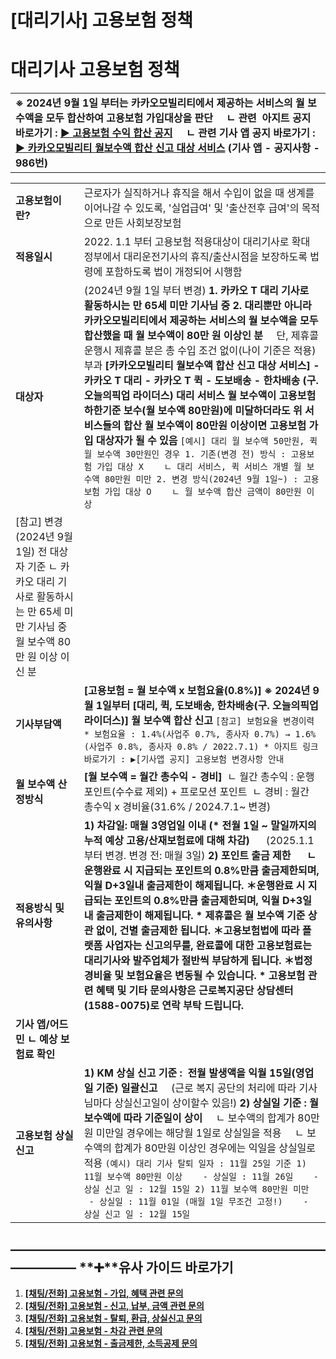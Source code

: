 # [대리기사] 고용보험 정책

**대리기사 고용보험 정책**
================

|  |
| --- |
| **※ 2024년 9월 1일 부터는 카카오모빌리티에서 제공하는 서비스의 월 보수액을 모두 합산하여 고용보험 가입대상을 판단     ㄴ 관련   아지트 공지 바로가기 : [▶ 고용보험 수익 합산 공지](%EC%B9%B4%EC%B9%B4%EC%98%A4%EB%AA%A8%EB%B9%8C%EB%A6%AC%ED%8B%B0%20%EC%9B%94%EB%B3%B4%EC%88%98%EC%95%A1%20%ED%95%A9%EC%82%B0%20%EC%8B%A0%EA%B3%A0%20%EB%8C%80%EC%83%81%20%EC%84%9C%EB%B9%84%EC%8A%A4)     ㄴ 관련 기사 앱 공지 바로가기 : [▶ 카카오모빌리티 월보수액 합산 신고 대상 서비스](%EC%B9%B4%EC%B9%B4%EC%98%A4%EB%AA%A8%EB%B9%8C%EB%A6%AC%ED%8B%B0%20%EC%9B%94%EB%B3%B4%EC%88%98%EC%95%A1%20%ED%95%A9%EC%82%B0%20%EC%8B%A0%EA%B3%A0%20%EB%8C%80%EC%83%81%20%EC%84%9C%EB%B9%84%EC%8A%A4) (기사 앱 - 공지사항 - 986번)** |

|  |  |
| --- | --- |
| **고용보험이란?** | 근로자가 실직하거나 휴직을 해서 수입이 없을 때 생계를 이어나갈 수 있도록, '실업급여' 및 '출산전후 급여'의 목적으로 만든 사회보장보험 |
| **적용일시** | 2022. 1.1 부터 고용보험 적용대상이 대리기사로 확대 정부에서 대리운전기사의 휴직/출산시점을 보장하도록 법령에 포함하도록 법이 개정되어 시행함 |
| **대상자** | (2024년 9월 1일 부터 변경) **1. 카카오 T 대리 기사로 활동하시는 만 65세 미만 기사님 중  2. 대리뿐만 아니라 카카오모빌리티에서 제공하는 서비스의 월 보수액을 모두 합산했을 때 월 보수액이 80만 원 이상인 분**     단, 제휴콜 운행시 제휴콜 분은 총 수입 조건 없이(나이 기준은 적용) 부과  **[카카오모빌리티 월보수액 합산 신고 대상 서비스]** **- 카카오 T 대리** **- 카카오 T 퀵 - 도보배송 - 한차배송 (구. 오늘의픽업 라이더스)**  **대리 서비스 월 보수액이 고용보험 하한기준 보수(월 보수액 80만원)에 미달하더라도 **위 서비스들의 합산 월 보수액이 80만원 이상이면 고용보험 가입 대상자가 될 수 있음****   ``` [예시] 대리 월 보수액 50만원, 퀵 월 보수액 30만원인 경우 1. 기존(변경 전) 방식 : 고용보험 가입 대상 X    ㄴ 대리 서비스, 퀵 서비스 개별 월 보수액 80만원 미만 2. 변경 방식(2024년 9월 1일~) : 고용보험 가입 대상 O    ㄴ 월 보수액 합산 금액이 80만원 이상 ``` |
| [참고] 변경(2024년 9월 1일) 전 대상자 기준 ㄴ 카카오 대리 기사로 활동하시는 만 65세 미만 기사님 중 월 보수액 80만 원 이상 이신 분 |
| **기사부담액** | **[고용보험 = 월 보수액 x 보험요율(0.8%)]** **※ 2024년 9월 1일부터 [대리, 퀵, 도보배송, 한차배송(구. 오늘의픽업 라이더스)] 월 보수액 합산 신고**     ``` [참고] 보험요율 변경이력 * 보험요율 : 1.4%(사업주 0.7%, 종사자 0.7%) → 1.6%(사업주 0.8%, 종사자 0.8% / 2022.7.1) * 아지트 링크 바로가기 : ▶[기사앱 공지] 고용보험 변경사항 안내 ``` |
| **월 보수액** **산정방식** | **[월 보수액 = 월간 총수익 - 경비]**  ㄴ 월간 총수익 : 운행 포인트(수수료 제외) + 프로모션 포인트  ㄴ 경비 : 월간 총수익 x 경비율(31.6% / 2024.7.1~ 변경)   |  |  | | --- | --- | | **[대리] 월 보수액 산정 예시 : 월간 총수익 115만 포인트 기준 (※ 대리 수익만 있는 경우)** | | | **(2024.7.1~) 경비율 31.6%** **- 경비 : 363,400원** **- 월 보수액 : 786,600원 (월 보수액 80만원 미만으로 고용보험 자격 미대상)**  \* 변경사항은 24년 7월 1일 운행완료 시점부터 적용 \* 노무제공자 필요경비율 관련된 문의는 근로복지공단 상담센터(1588-0075)로 문의 | ~~(변경 전) 경비율 28.1%~~   ~~- 경비 : 323,150원~~  ~~- 월보수액 : 826,850원 (월보수액 80만원 이상으로 고용보험 자격 대상)~~ |  ``` [참고] 필요경비율 변경이력 * 경비율 : 21.4% → 24.1%(2022.7.1) → 28.1%(2023.7.1) → 31.6%(2024.7.1~) * 아지트 링크 : ▶ [고용보험 경비율 변경 및 산재보험 적용 안내] ``` |
| **적용방식 및 유의사항** | **1) 차감일: 매월 3영업일 이내 (\* 전월 1일 ~ 말일까지의 누적 예상 고용/산재보험료에 대해 차감)**      (2025.1.1부터 변경. 변경 전: 매월 3일) **2) 포인트 출금 제한      ㄴ 운행완료 시 지급되는 포인트의 0.8%만큼 출금제한되며, 익월 D+3일내 출금제한이 해제됩니다.**    **＊운행완료 시 지급되는 포인트의 0.8%만큼 출금제한되며, 익월 D+3일내 출금제한이 해제됩니다.  \* 제휴콜은 월 보수액 기준 상관 없이, 건별 출금제한 됩니다. ＊고용보험법에 따라 플랫폼 사업자는 신고의무를, 완료콜에 대한 고용보험료는 대리기사와 발주업체가 절반씩 부담하게 됩니다. ＊법정경비율 및 보험요율은 변동될 수 있습니다.  \* 고용보험 관련 혜택 및 기타 문의사항은 근로복지공단 상담센터(1588-0075)로 연락 부탁 드립니다.** |
| **기사 앱/어드민 ㄴ 예상 보험료 확인** |  |
| **고용보험 상실 신고** | **1) **KM 상실 신고 기준 :  전월 발생액을 익월 15일(영업일 기준) 일괄신고****     (근로 복지 공단의 처리에 따라 기사님마다 상실신고일이 상이할수 있음!)  **2)** **상실일 기준 : 월 보수액에 따라 기준일이 상이**     ㄴ 보수액의 합계가 80만원 미만일 경우에는 해당월 1일로 상실일을 적용     ㄴ 보수액의 합계가 80만원 이상인 경우에는 익일을 상실일로 적용   ``` (예시) 대리 기사 탈퇴 일자 : 11월 25일 기준 1) 11월 보수액 80만원 이상    - 상실일 : 11월 26일    - 상실 신고 일 : 12월 15일 2) 11월 보수액 80만원 미만    - 상실일 : 11월 01일 (매월 1일 무조건 고정!)    - 상실 신고 일 : 12월 15일 ``` |

**―****―****―****―****―****―****―****―****―****―****―****―****―****―****―****―****―****―****―****―****―****―****―****―****―****―****―****―****―** **➕****유사 가이드 바로가기**
----------------------------------------------------------------------------------------------------------------------------------------------------------------------

1. **[[채팅/전화] 고용보험 - 가입, 혜택 관련 문의](https://kakaomobilitysupport.zendesk.com/hc/ko/articles/33943235699993)**
2. **[[채팅/전화] 고용보험 - 신고, 납부, 금액 관련 문의](https://kakaomobilitysupport.zendesk.com/hc/ko/articles/33944023076249)**
3. **[[채팅/전화] 고용보험 - 탈퇴, 환급, 상실신고 문의](https://kakaomobilitysupport.zendesk.com/hc/ko/articles/33943861777305)**
4. **[[채팅/전화] 고용보험 - 차감 관련 문의](https://kakaomobilitysupport.zendesk.com/hc/ko/articles/33945089379225)**
5. **[[채팅/전화] 고용보험 - 출금제한, 소득공제 문의](https://kakaomobilitysupport.zendesk.com/hc/ko/articles/33945708923801)**
